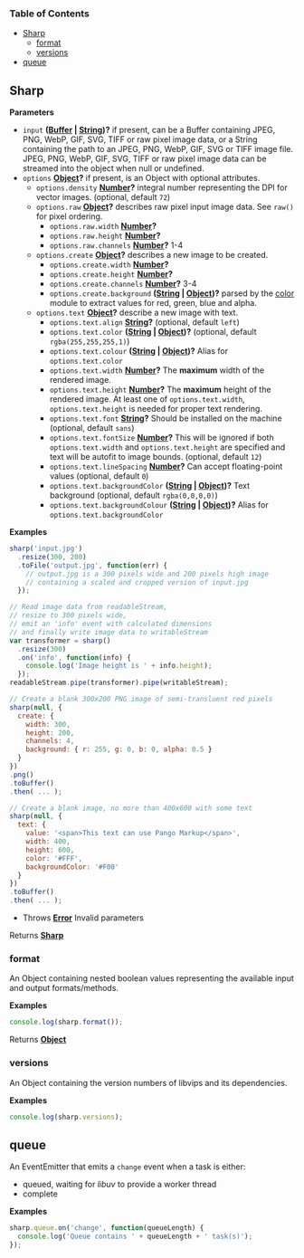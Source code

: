 <!-- Generated by documentation.js. Update this documentation by updating the source code. -->

### Table of Contents

-   [Sharp](#sharp)
    -   [format](#format)
    -   [versions](#versions)
-   [queue](#queue)

## Sharp

**Parameters**

-   `input` **([Buffer](https://nodejs.org/api/buffer.html) \| [String](https://developer.mozilla.org/en-US/docs/Web/JavaScript/Reference/Global_Objects/String))?** if present, can be
     a Buffer containing JPEG, PNG, WebP, GIF, SVG, TIFF or raw pixel image data, or
     a String containing the path to an JPEG, PNG, WebP, GIF, SVG or TIFF image file.
     JPEG, PNG, WebP, GIF, SVG, TIFF or raw pixel image data can be streamed into the object when null or undefined.
-   `options` **[Object](https://developer.mozilla.org/en-US/docs/Web/JavaScript/Reference/Global_Objects/Object)?** if present, is an Object with optional attributes.
    -   `options.density` **[Number](https://developer.mozilla.org/en-US/docs/Web/JavaScript/Reference/Global_Objects/Number)?** integral number representing the DPI for vector images. (optional, default `72`)
    -   `options.raw` **[Object](https://developer.mozilla.org/en-US/docs/Web/JavaScript/Reference/Global_Objects/Object)?** describes raw pixel input image data. See `raw()` for pixel ordering.
        -   `options.raw.width` **[Number](https://developer.mozilla.org/en-US/docs/Web/JavaScript/Reference/Global_Objects/Number)?** 
        -   `options.raw.height` **[Number](https://developer.mozilla.org/en-US/docs/Web/JavaScript/Reference/Global_Objects/Number)?** 
        -   `options.raw.channels` **[Number](https://developer.mozilla.org/en-US/docs/Web/JavaScript/Reference/Global_Objects/Number)?** 1-4
    -   `options.create` **[Object](https://developer.mozilla.org/en-US/docs/Web/JavaScript/Reference/Global_Objects/Object)?** describes a new image to be created.
        -   `options.create.width` **[Number](https://developer.mozilla.org/en-US/docs/Web/JavaScript/Reference/Global_Objects/Number)?** 
        -   `options.create.height` **[Number](https://developer.mozilla.org/en-US/docs/Web/JavaScript/Reference/Global_Objects/Number)?** 
        -   `options.create.channels` **[Number](https://developer.mozilla.org/en-US/docs/Web/JavaScript/Reference/Global_Objects/Number)?** 3-4
        -   `options.create.background` **([String](https://developer.mozilla.org/en-US/docs/Web/JavaScript/Reference/Global_Objects/String) \| [Object](https://developer.mozilla.org/en-US/docs/Web/JavaScript/Reference/Global_Objects/Object))?** parsed by the [color](https://www.npmjs.org/package/color) module to extract values for red, green, blue and alpha.
    -   `options.text` **[Object](https://developer.mozilla.org/en-US/docs/Web/JavaScript/Reference/Global_Objects/Object)?** describe a new image with text.
        -   `options.text.align` **[String](https://developer.mozilla.org/en-US/docs/Web/JavaScript/Reference/Global_Objects/String)?**  (optional, default `left`)
        -   `options.text.color` **([String](https://developer.mozilla.org/en-US/docs/Web/JavaScript/Reference/Global_Objects/String) \| [Object](https://developer.mozilla.org/en-US/docs/Web/JavaScript/Reference/Global_Objects/Object))?**  (optional, default `rgba(255,255,255,1)`)
        -   `options.text.colour` **([String](https://developer.mozilla.org/en-US/docs/Web/JavaScript/Reference/Global_Objects/String) \| [Object](https://developer.mozilla.org/en-US/docs/Web/JavaScript/Reference/Global_Objects/Object))?** Alias for `options.text.color`
        -   `options.text.width` **[Number](https://developer.mozilla.org/en-US/docs/Web/JavaScript/Reference/Global_Objects/Number)?** The **maximum** width of the rendered image.
        -   `options.text.height` **[Number](https://developer.mozilla.org/en-US/docs/Web/JavaScript/Reference/Global_Objects/Number)?** The **maximum** height of the rendered image. At least one of `options.text.width`, `options.text.height` is needed for proper text rendering.
        -   `options.text.font` **[String](https://developer.mozilla.org/en-US/docs/Web/JavaScript/Reference/Global_Objects/String)?** Should be installed on the machine (optional, default `sans`)
        -   `options.text.fontSize` **[Number](https://developer.mozilla.org/en-US/docs/Web/JavaScript/Reference/Global_Objects/Number)?** This will be ignored if both `options.text.width` and `options.text.height` are specified and text will be autofit to image bounds. (optional, default `12`)
        -   `options.text.lineSpacing` **[Number](https://developer.mozilla.org/en-US/docs/Web/JavaScript/Reference/Global_Objects/Number)?** Can accept floating-point values (optional, default `0`)
        -   `options.text.backgroundColor` **([String](https://developer.mozilla.org/en-US/docs/Web/JavaScript/Reference/Global_Objects/String) \| [Object](https://developer.mozilla.org/en-US/docs/Web/JavaScript/Reference/Global_Objects/Object))?** Text background (optional, default `rgba(0,0,0,0)`)
        -   `options.text.backgroundColour` **([String](https://developer.mozilla.org/en-US/docs/Web/JavaScript/Reference/Global_Objects/String) \| [Object](https://developer.mozilla.org/en-US/docs/Web/JavaScript/Reference/Global_Objects/Object))?** Alias for `options.text.backgroundColor`

**Examples**

```javascript
sharp('input.jpg')
  .resize(300, 200)
  .toFile('output.jpg', function(err) {
    // output.jpg is a 300 pixels wide and 200 pixels high image
    // containing a scaled and cropped version of input.jpg
  });
```

```javascript
// Read image data from readableStream,
// resize to 300 pixels wide,
// emit an 'info' event with calculated dimensions
// and finally write image data to writableStream
var transformer = sharp()
  .resize(300)
  .on('info', function(info) {
    console.log('Image height is ' + info.height);
  });
readableStream.pipe(transformer).pipe(writableStream);
```

```javascript
// Create a blank 300x200 PNG image of semi-transluent red pixels
sharp(null, {
  create: {
    width: 300,
    height: 200,
    channels: 4,
    background: { r: 255, g: 0, b: 0, alpha: 0.5 }
  }
})
.png()
.toBuffer()
.then( ... );
```

```javascript
// Create a blank image, no more than 400x600 with some text
sharp(null, {
  text: {
    value: '<span>This text can use Pango Markup</span>',
    width: 400,
    height: 600,
    color: '#FFF',
    backgroundColor: '#F00'
  }
})
.toBuffer()
.then( ... );
```

-   Throws **[Error](https://developer.mozilla.org/en-US/docs/Web/JavaScript/Reference/Global_Objects/Error)** Invalid parameters

Returns **[Sharp](#sharp)** 

### format

An Object containing nested boolean values representing the available input and output formats/methods.

**Examples**

```javascript
console.log(sharp.format());
```

Returns **[Object](https://developer.mozilla.org/en-US/docs/Web/JavaScript/Reference/Global_Objects/Object)** 

### versions

An Object containing the version numbers of libvips and its dependencies.

**Examples**

```javascript
console.log(sharp.versions);
```

## queue

An EventEmitter that emits a `change` event when a task is either:

-   queued, waiting for _libuv_ to provide a worker thread
-   complete

**Examples**

```javascript
sharp.queue.on('change', function(queueLength) {
  console.log('Queue contains ' + queueLength + ' task(s)');
});
```
